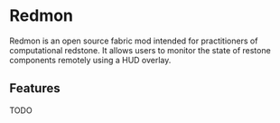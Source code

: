 # Redmon
Redmon is an open source fabric mod intended for practitioners of computational redstone.
It allows users to monitor the state of restone components remotely using a HUD overlay.

## Features
TODO
